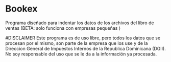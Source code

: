 # Bookex
Programa diseñado para indentar los datos de los archivos del libro de ventas (BETA: solo funciona con empresas pequeñas )


#DISCLAIMER
Este programa es de uso libre, pero todos los datos que se procesan por el mismo, son parte de la empresa que los use y de la Direccion General de Impuestos 
Internos de la Republica Dominicana (DGII). No soy responsable del uso que se le da a la información ya procesada.
